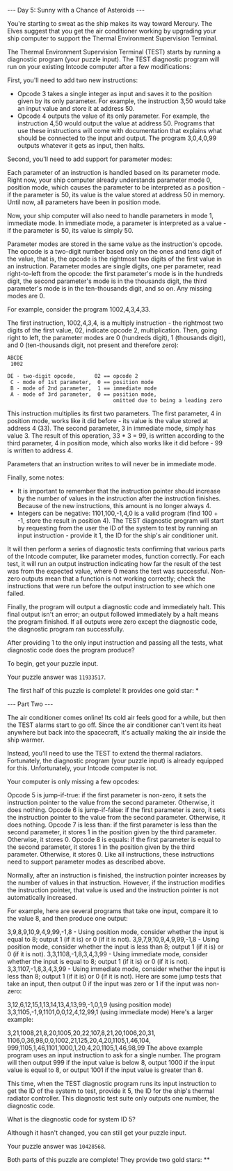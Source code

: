--- Day 5: Sunny with a Chance of Asteroids ---

You're starting to sweat as the ship makes its way toward Mercury. The Elves suggest that you get the air conditioner working by upgrading your ship computer to support the Thermal Environment Supervision Terminal.

The Thermal Environment Supervision Terminal (TEST) starts by running a diagnostic program (your puzzle input). The TEST diagnostic program will run on your existing Intcode computer after a few modifications:

First, you'll need to add two new instructions:

- Opcode 3 takes a single integer as input and saves it to the position given by its only parameter. For example, the instruction 3,50 would take an input value and store it at address 50.
- Opcode 4 outputs the value of its only parameter. For example, the instruction 4,50 would output the value at address 50.
Programs that use these instructions will come with documentation that explains what should be connected to the input and output. The program 3,0,4,0,99 outputs whatever it gets as input, then halts.

Second, you'll need to add support for parameter modes:

Each parameter of an instruction is handled based on its parameter mode. Right now, your ship computer already understands parameter mode 0, position mode, which causes the parameter to be interpreted as a position - if the parameter is 50, its value is the value stored at address 50 in memory. Until now, all parameters have been in position mode.

Now, your ship computer will also need to handle parameters in mode 1, immediate mode. In immediate mode, a parameter is interpreted as a value - if the parameter is 50, its value is simply 50.

Parameter modes are stored in the same value as the instruction's opcode. The opcode is a two-digit number based only on the ones and tens digit of the value, that is, the opcode is the rightmost two digits of the first value in an instruction. Parameter modes are single digits, one per parameter, read right-to-left from the opcode: the first parameter's mode is in the hundreds digit, the second parameter's mode is in the thousands digit, the third parameter's mode is in the ten-thousands digit, and so on. Any missing modes are 0.

For example, consider the program 1002,4,3,4,33.

The first instruction, 1002,4,3,4, is a multiply instruction - the rightmost two digits of the first value, 02, indicate opcode 2, multiplication. Then, going right to left, the parameter modes are 0 (hundreds digit), 1 (thousands digit), and 0 (ten-thousands digit, not present and therefore zero):

```
ABCDE
 1002

DE - two-digit opcode,      02 == opcode 2
 C - mode of 1st parameter,  0 == position mode
 B - mode of 2nd parameter,  1 == immediate mode
 A - mode of 3rd parameter,  0 == position mode,
                                  omitted due to being a leading zero
```

This instruction multiplies its first two parameters. The first parameter, 4 in position mode, works like it did before - its value is the value stored at address 4 (33). The second parameter, 3 in immediate mode, simply has value 3. The result of this operation, 33 * 3 = 99, is written according to the third parameter, 4 in position mode, which also works like it did before - 99 is written to address 4.

Parameters that an instruction writes to will never be in immediate mode.

Finally, some notes:

- It is important to remember that the instruction pointer should increase by the number of values in the instruction after the instruction finishes. Because of the new instructions, this amount is no longer always 4.
- Integers can be negative: 1101,100,-1,4,0 is a valid program (find 100 + -1, store the result in position 4).
The TEST diagnostic program will start by requesting from the user the ID of the system to test by running an input instruction - provide it 1, the ID for the ship's air conditioner unit.

It will then perform a series of diagnostic tests confirming that various parts of the Intcode computer, like parameter modes, function correctly. For each test, it will run an output instruction indicating how far the result of the test was from the expected value, where 0 means the test was successful. Non-zero outputs mean that a function is not working correctly; check the instructions that were run before the output instruction to see which one failed.

Finally, the program will output a diagnostic code and immediately halt. This final output isn't an error; an output followed immediately by a halt means the program finished. If all outputs were zero except the diagnostic code, the diagnostic program ran successfully.

After providing 1 to the only input instruction and passing all the tests, what diagnostic code does the program produce?

To begin, get your puzzle input.

Your puzzle answer was `11933517`.

The first half of this puzzle is complete! It provides one gold star: *

--- Part Two ---

The air conditioner comes online! Its cold air feels good for a while, but then the TEST alarms start to go off. Since the air conditioner can't vent its heat anywhere but back into the spacecraft, it's actually making the air inside the ship warmer.

Instead, you'll need to use the TEST to extend the thermal radiators. Fortunately, the diagnostic program (your puzzle input) is already equipped for this. Unfortunately, your Intcode computer is not.

Your computer is only missing a few opcodes:

Opcode 5 is jump-if-true: if the first parameter is non-zero, it sets the instruction pointer to the value from the second parameter. Otherwise, it does nothing.
Opcode 6 is jump-if-false: if the first parameter is zero, it sets the instruction pointer to the value from the second parameter. Otherwise, it does nothing.
Opcode 7 is less than: if the first parameter is less than the second parameter, it stores 1 in the position given by the third parameter. Otherwise, it stores 0.
Opcode 8 is equals: if the first parameter is equal to the second parameter, it stores 1 in the position given by the third parameter. Otherwise, it stores 0.
Like all instructions, these instructions need to support parameter modes as described above.

Normally, after an instruction is finished, the instruction pointer increases by the number of values in that instruction. However, if the instruction modifies the instruction pointer, that value is used and the instruction pointer is not automatically increased.

For example, here are several programs that take one input, compare it to the value 8, and then produce one output:

3,9,8,9,10,9,4,9,99,-1,8 - Using position mode, consider whether the input is equal to 8; output 1 (if it is) or 0 (if it is not).
3,9,7,9,10,9,4,9,99,-1,8 - Using position mode, consider whether the input is less than 8; output 1 (if it is) or 0 (if it is not).
3,3,1108,-1,8,3,4,3,99 - Using immediate mode, consider whether the input is equal to 8; output 1 (if it is) or 0 (if it is not).
3,3,1107,-1,8,3,4,3,99 - Using immediate mode, consider whether the input is less than 8; output 1 (if it is) or 0 (if it is not).
Here are some jump tests that take an input, then output 0 if the input was zero or 1 if the input was non-zero:

3,12,6,12,15,1,13,14,13,4,13,99,-1,0,1,9 (using position mode)
3,3,1105,-1,9,1101,0,0,12,4,12,99,1 (using immediate mode)
Here's a larger example:

3,21,1008,21,8,20,1005,20,22,107,8,21,20,1006,20,31,
1106,0,36,98,0,0,1002,21,125,20,4,20,1105,1,46,104,
999,1105,1,46,1101,1000,1,20,4,20,1105,1,46,98,99
The above example program uses an input instruction to ask for a single number. The program will then output 999 if the input value is below 8, output 1000 if the input value is equal to 8, or output 1001 if the input value is greater than 8.

This time, when the TEST diagnostic program runs its input instruction to get the ID of the system to test, provide it 5, the ID for the ship's thermal radiator controller. This diagnostic test suite only outputs one number, the diagnostic code.

What is the diagnostic code for system ID 5?

Although it hasn't changed, you can still get your puzzle input.

Your puzzle answer was `10428568`.

Both parts of this puzzle are complete! They provide two gold stars: **